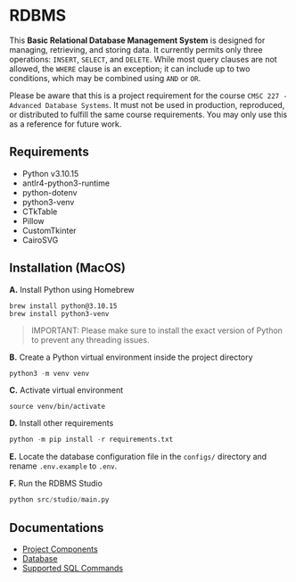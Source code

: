 # RDBMS

This **Basic Relational Database Management System** is designed for managing, retrieving, and storing data. It currently permits only three operations: `INSERT`, `SELECT`, and `DELETE`. While most query clauses are not allowed, the `WHERE` clause is an exception; it can include up to two conditions, which may be combined using `AND` or `OR`.

Please be aware that this is a project requirement for the course `CMSC 227 - Advanced Database Systems`. It must not be used in production, reproduced, or distributed to fulfill the same course requirements. You may only use this as a reference for future work.

## Requirements
- Python v3.10.15
- antlr4-python3-runtime
- python-dotenv
- python3-venv
- CTkTable
- Pillow
- CustomTkinter
- CairoSVG

## Installation (MacOS)
**A.** Install Python using Homebrew
```cli
brew install python@3.10.15
brew install python3-venv
```

> IMPORTANT: Please make sure to install the exact version of Python to prevent any threading issues.

**B.** Create a Python virtual environment inside the project directory
```python
python3 -m venv venv
```

**C.** Activate virtual environment
```cli
source venv/bin/activate
```

**D.** Install other requirements
```python
python -m pip install -r requirements.txt
```
**E.** Locate the database configuration file in the `configs/` directory and rename `.env.example` to `.env`.  

**F.** Run the RDBMS Studio
```python
python src/studio/main.py
```

## Documentations
* [Project Components ](./docs/components.md)
* [Database](./docs/database.md)
* [Supported SQL Commands](./docs/commands.md)